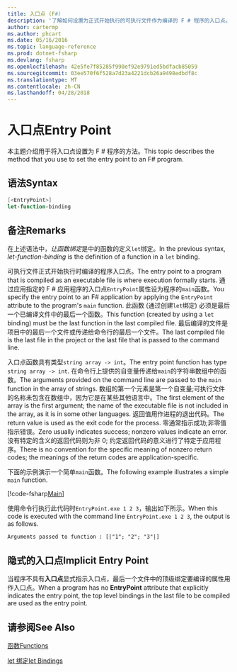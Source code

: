 ```yaml
---
title: 入口点 (F#)
description: '了解如何设置为正式开始执行的可执行文件作为编译的 F # 程序的入口点。'
author: cartermp
ms.author: phcart
ms.date: 05/16/2016
ms.topic: language-reference
ms.prod: dotnet-fsharp
ms.devlang: fsharp
ms.openlocfilehash: 42e5fe7f85285f990ef92e9791ed5bdfacb85059
ms.sourcegitcommit: 03ee570f6f528a7d23a4221dcb26a9498edbdf8c
ms.translationtype: MT
ms.contentlocale: zh-CN
ms.lasthandoff: 04/28/2018
---
```

# <a name="entry-point"></a><span data-ttu-id="95425-103">入口点</span><span class="sxs-lookup"><span data-stu-id="95425-103">Entry Point</span></span>

<span data-ttu-id="95425-104">本主题介绍用于将入口点设置为 F # 程序的方法。</span><span class="sxs-lookup"><span data-stu-id="95425-104">This topic describes the method that you use to set the entry point to an F# program.</span></span>


## <a name="syntax"></a><span data-ttu-id="95425-105">语法</span><span class="sxs-lookup"><span data-stu-id="95425-105">Syntax</span></span>

```fsharp
[<EntryPoint>]
let-function-binding
```

## <a name="remarks"></a><span data-ttu-id="95425-106">备注</span><span class="sxs-lookup"><span data-stu-id="95425-106">Remarks</span></span>
<span data-ttu-id="95425-107">在上述语法中，*让函数绑定*是中的函数的定义`let`绑定。</span><span class="sxs-lookup"><span data-stu-id="95425-107">In the previous syntax, *let-function-binding* is the definition of a function in a `let` binding.</span></span>

<span data-ttu-id="95425-108">可执行文件正式开始执行时编译的程序入口点。</span><span class="sxs-lookup"><span data-stu-id="95425-108">The entry point to a program that is compiled as an executable file is where execution formally starts.</span></span> <span data-ttu-id="95425-109">通过应用指定的 F # 应用程序的入口点`EntryPoint`属性设为程序的`main`函数。</span><span class="sxs-lookup"><span data-stu-id="95425-109">You specify the entry point to an F# application by applying the `EntryPoint` attribute to the program's `main` function.</span></span> <span data-ttu-id="95425-110">此函数 (通过创建`let`绑定) 必须是最后一个已编译文件中的最后一个函数。</span><span class="sxs-lookup"><span data-stu-id="95425-110">This function (created by using a `let` binding) must be the last function in the last compiled file.</span></span> <span data-ttu-id="95425-111">最后编译的文件是项目中的最后一个文件或传递给命令行的最后一个文件。</span><span class="sxs-lookup"><span data-stu-id="95425-111">The last compiled file is the last file in the project or the last file that is passed to the command line.</span></span>

<span data-ttu-id="95425-112">入口点函数具有类型`string array -> int`。</span><span class="sxs-lookup"><span data-stu-id="95425-112">The entry point function has type `string array -> int`.</span></span> <span data-ttu-id="95425-113">在命令行上提供的自变量传递给`main`的字符串数组中的函数。</span><span class="sxs-lookup"><span data-stu-id="95425-113">The arguments provided on the command line are passed to the `main` function in the array of strings.</span></span> <span data-ttu-id="95425-114">数组的第一个元素是第一个自变量;可执行文件的名称未包含在数组中，因为它是在某些其他语言中。</span><span class="sxs-lookup"><span data-stu-id="95425-114">The first element of the array is the first argument; the name of the executable file is not included in the array, as it is in some other languages.</span></span> <span data-ttu-id="95425-115">返回值用作进程的退出代码。</span><span class="sxs-lookup"><span data-stu-id="95425-115">The return value is used as the exit code for the process.</span></span> <span data-ttu-id="95425-116">零通常指示成功;非零值指示错误。</span><span class="sxs-lookup"><span data-stu-id="95425-116">Zero usually indicates success; nonzero values indicate an error.</span></span> <span data-ttu-id="95425-117">没有特定的含义的返回代码则为非 0; 约定返回代码的意义进行了特定于应用程序。</span><span class="sxs-lookup"><span data-stu-id="95425-117">There is no convention for the specific meaning of nonzero return codes; the meanings of the return codes are application-specific.</span></span>

<span data-ttu-id="95425-118">下面的示例演示一个简单`main`函数。</span><span class="sxs-lookup"><span data-stu-id="95425-118">The following example illustrates a simple `main` function.</span></span>

[!code-fsharp[Main](../../../../samples/snippets/fsharp/entry-point/snippet501.fs)]

<span data-ttu-id="95425-119">使用命令行执行此代码时`EntryPoint.exe 1 2 3`，输出如下所示。</span><span class="sxs-lookup"><span data-stu-id="95425-119">When this code is executed with the command line `EntryPoint.exe 1 2 3`, the output is as follows.</span></span>

```console
Arguments passed to function : [|"1"; "2"; "3"|]
```

## <a name="implicit-entry-point"></a><span data-ttu-id="95425-120">隐式的入口点</span><span class="sxs-lookup"><span data-stu-id="95425-120">Implicit Entry Point</span></span>
<span data-ttu-id="95425-121">当程序不具有**入口点**显式指示入口点，最后一个文件中的顶级绑定要编译的属性用作入口点。</span><span class="sxs-lookup"><span data-stu-id="95425-121">When a program has no **EntryPoint** attribute that explicitly indicates the entry point, the top level bindings in the last file to be compiled are used as the entry point.</span></span>


## <a name="see-also"></a><span data-ttu-id="95425-122">请参阅</span><span class="sxs-lookup"><span data-stu-id="95425-122">See Also</span></span>
[<span data-ttu-id="95425-123">函数</span><span class="sxs-lookup"><span data-stu-id="95425-123">Functions</span></span>](index.md)

[<span data-ttu-id="95425-124">let 绑定</span><span class="sxs-lookup"><span data-stu-id="95425-124">let Bindings</span></span>](let-bindings.md)
